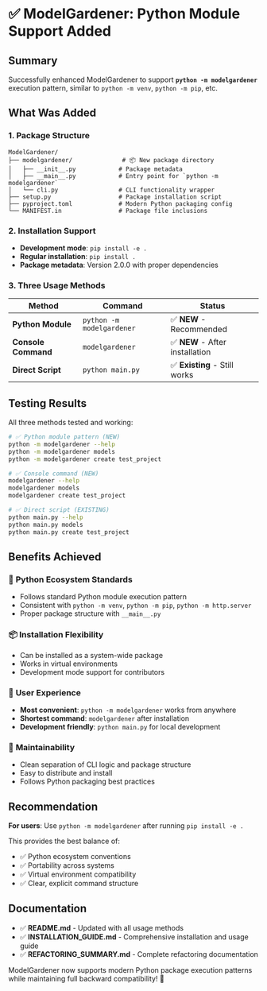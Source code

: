 # ✅ ModelGardener: Python Module Support Added

## Summary

Successfully enhanced ModelGardener to support **`python -m modelgardener`** execution pattern, similar to `python -m venv`, `python -m pip`, etc.

## What Was Added

### 1. Package Structure
```
ModelGardener/
├── modelgardener/              # 📦 New package directory
│   ├── __init__.py            # Package metadata
│   ├── __main__.py            # Entry point for `python -m modelgardener`
│   └── cli.py                 # CLI functionality wrapper
├── setup.py                   # Package installation script
├── pyproject.toml             # Modern Python packaging config
└── MANIFEST.in                # Package file inclusions
```

### 2. Installation Support
- **Development mode**: `pip install -e .`
- **Regular installation**: `pip install .`
- **Package metadata**: Version 2.0.0 with proper dependencies

### 3. Three Usage Methods

| Method | Command | Status |
|--------|---------|--------|
| **Python Module** | `python -m modelgardener` | ✅ **NEW** - Recommended |
| **Console Command** | `modelgardener` | ✅ **NEW** - After installation |
| **Direct Script** | `python main.py` | ✅ **Existing** - Still works |

## Testing Results

All three methods tested and working:

```bash
# ✅ Python module pattern (NEW)
python -m modelgardener --help
python -m modelgardener models
python -m modelgardener create test_project

# ✅ Console command (NEW) 
modelgardener --help
modelgardener models
modelgardener create test_project

# ✅ Direct script (EXISTING)
python main.py --help
python main.py models  
python main.py create test_project
```

## Benefits Achieved

### 🐍 **Python Ecosystem Standards**
- Follows standard Python module execution pattern
- Consistent with `python -m venv`, `python -m pip`, `python -m http.server`
- Proper package structure with `__main__.py`

### 📦 **Installation Flexibility**
- Can be installed as a system-wide package
- Works in virtual environments
- Development mode support for contributors

### 🚀 **User Experience**
- **Most convenient**: `python -m modelgardener` works from anywhere
- **Shortest command**: `modelgardener` after installation
- **Development friendly**: `python main.py` for local development

### 🔧 **Maintainability**
- Clean separation of CLI logic and package structure
- Easy to distribute and install
- Follows Python packaging best practices

## Recommendation

**For users**: Use `python -m modelgardener` after running `pip install -e .`

This provides the best balance of:
- ✅ Python ecosystem conventions
- ✅ Portability across systems  
- ✅ Virtual environment compatibility
- ✅ Clear, explicit command structure

## Documentation

- ✅ **README.md** - Updated with all usage methods
- ✅ **INSTALLATION_GUIDE.md** - Comprehensive installation and usage guide
- ✅ **REFACTORING_SUMMARY.md** - Complete refactoring documentation

ModelGardener now supports modern Python package execution patterns while maintaining full backward compatibility! 🎉
